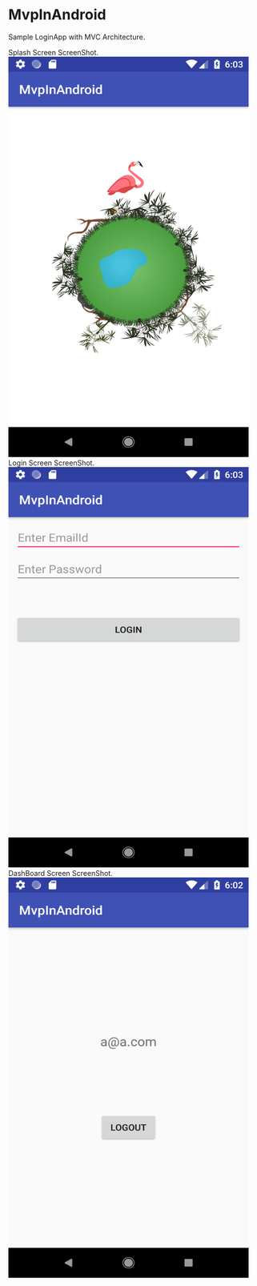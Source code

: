 # MvpInAndroid

Sample LoginApp with MVC Architecture.

Splash Screen ScreenShot.
<img src="https://github.com/Rameshkumarpolavarapu/MvpInAndroid/blob/master/splash%20screen.png" alt="Splash Screen ScreenShot" width="480" height="800">
Login Screen ScreenShot.
<img src="https://github.com/Rameshkumarpolavarapu/MvpInAndroid/blob/master/loginscreen.png" alt="Login Screen ScreenShot" width="480" height="800">
DashBoard Screen ScreenShot.
<img src="https://github.com/Rameshkumarpolavarapu/MvpInAndroid/blob/master/mainpage.png" alt="DashBoard Screen ScreenShot" width="480" height="800">



